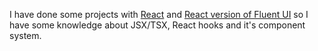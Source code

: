 I have done some projects with [React](https://reactjs.org/) and [React version of Fluent UI](https://github.com/microsoft/fluentui) so I have some knowledge about JSX/TSX, React hooks and it's component system.
